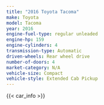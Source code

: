 ```yaml
---
title: "2016 Toyota Tacoma"
make: Toyota
model: Tacoma
year: 2016
engine-fuel-type: regular unleaded
engine-hp: 159
engine-cylinders: 4
transmission-type: Automatic
driven-wheels: Rear wheel drive
number-of-doors: 4
market-category: N/A
vehicle-size: Compact
vehicle-style: Extended Cab Pickup
---
```


{{< car_info >}}
